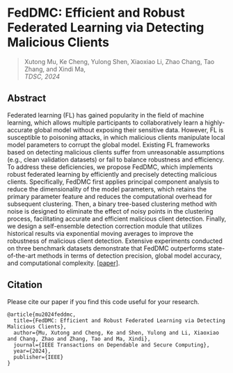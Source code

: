 # FedDMC: Efficient and Robust Federated Learning via Detecting Malicious Clients

> Xutong Mu, Ke Cheng, Yulong Shen, Xiaoxiao Li, Zhao Chang, Tao Zhang, and Xindi Ma,  
> *TDSC, 2024*

## Abstract

Federated learning (FL) has gained popularity in the field of machine learning, which allows multiple participants to collaboratively learn a highly-accurate global model without exposing their sensitive data. However, FL is susceptible to poisoning attacks, in which malicious clients manipulate local model parameters to corrupt the global model. Existing FL frameworks based on detecting malicious clients suffer from unreasonable assumptions (e.g., clean validation datasets) or fail to balance robustness and efficiency. To address these deficiencies, we propose FedDMC, which implements robust federated learning by efficiently and precisely detecting malicious clients. Specifically, FedDMC first applies principal component analysis to reduce the dimensionality of the model parameters, which retains the primary parameter feature and reduces the computational overhead for subsequent clustering. Then, a binary tree-based clustering method with noise is designed to eliminate the effect of noisy points in the clustering process, facilitating accurate and efficient malicious client detection. Finally, we design a self-ensemble detection correction module that utilizes historical results via exponential moving averages to improve the robustness of malicious client detection. Extensive experiments conducted on three benchmark datasets demonstrate that FedDMC outperforms state-of-the-art methods in terms of detection precision, global model accuracy, and computational complexity.
[[paper]](https://ieeexplore.ieee.org/abstract/document/10458320).

## Citation

Please cite our paper if you find this code useful for your research.

```
@article{mu2024feddmc,
  title={FedDMC: Efficient and Robust Federated Learning via Detecting Malicious Clients},
  author={Mu, Xutong and Cheng, Ke and Shen, Yulong and Li, Xiaoxiao and Chang, Zhao and Zhang, Tao and Ma, Xindi},
  journal={IEEE Transactions on Dependable and Secure Computing},
  year={2024},
  publisher={IEEE}
}
```
